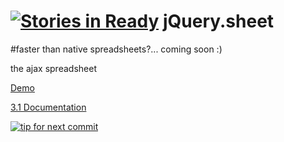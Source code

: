 [![Stories in Ready](https://badge.waffle.io/spreadsheets/jquery.sheet.png?label=ready&title=Ready)](https://waffle.io/spreadsheets/jquery.sheet)
jQuery.sheet
============

#faster than native spreadsheets?... coming soon :)

the ajax spreadsheet

[Demo](http://visop-dev.com/jQuery.sheet/jquery.sheet.html)

[3.1 Documentation](http://visop-dev.com/doc/js3/index.html)

[![tip for next commit](http://prime4commit.com/projects/174.svg)](http://prime4commit.com/projects/174)
